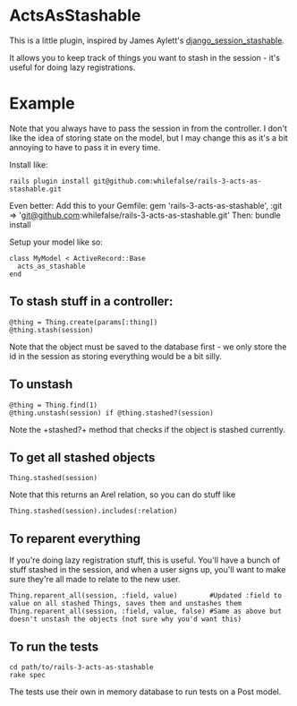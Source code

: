 ActsAsStashable
===============

This is a little plugin, inspired by James Aylett's [django_session_stashable](https://github.com/jaylett/django_session_stashable).

It allows you to keep track of things you want to stash in the session - it's useful for doing lazy registrations.

Example
=======
Note that you always have to pass the session in from the controller. I don't like the idea of storing state on the model, but I may change this as it's a bit annoying to have to pass it in every time.

Install like:

    rails plugin install git@github.com:whilefalse/rails-3-acts-as-stashable.git

Even better:
  Add this to your Gemfile:
    gem 'rails-3-acts-as-stashable', :git => 'git@github.com:whilefalse/rails-3-acts-as-stashable.git'
  Then:
    bundle install

Setup your model like so:

    class MyModel < ActiveRecord::Base
      acts_as_stashable
    end

To stash stuff in a controller:
----

    @thing = Thing.create(params[:thing])
    @thing.stash(session)

Note that the object must be saved to the database first - we only store the id in the session as storing everything would be a bit silly.

To unstash
----

    @thing = Thing.find(1)
    @thing.unstash(session) if @thing.stashed?(session)

Note the +stashed?+ method that checks if the object is stashed currently.

To get all stashed objects
---

    Thing.stashed(session)

Note that this returns an Arel relation, so you can do stuff like

    Thing.stashed(session).includes(:relation)

To reparent everything
---

If you're doing lazy registration stuff, this is useful. You'll have a bunch of stuff stashed in the session, and when a user signs up, you'll want to make sure they're all made to relate to the new user.

    Thing.reparent_all(session, :field, value)        #Updated :field to value on all stashed Things, saves them and unstashes them
    Thing.reparent_all(session, :field, value, false) #Same as above but doesn't unstash the objects (not sure why you'd want this) 


To run the tests
---
    cd path/to/rails-3-acts-as-stashable
    rake spec

The tests use their own in memory database to run tests on a Post model.
